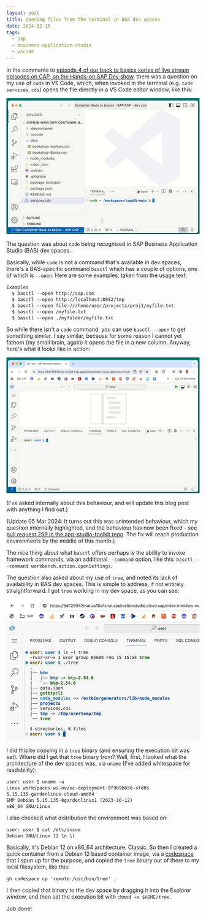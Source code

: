 ```yaml
---
layout: post
title: Opening files from the terminal in BAS dev spaces
date: 2024-02-15
tags:
  - sap
  - business-application-studio
  - vscode
---
```

In the comments to [episode 4 of our back to basics series of live stream episodes on CAP, on the Hands-on SAP Dev show](https://www.youtube.com/watch?v=1ywiOaGVA5w), there was a question on my use of `code` in VS Code, which, when invoked in the terminal (e.g. `code services.cds`) opens the file directly in a VS Code editor window, like this:

![opening a file from the terminal in VS Code](/images/2024/02/vscode-open-file.gif)

The question was about `code` being recognised in SAP Business Application Studio (BAS) dev spaces.

Basically, while `code` is not a command that's available in dev spaces, there's a BAS-specific command `basctl` which has a couple of options, one of which is `--open`. Here are some examples, taken from the usage text:

```text
Examples
  $ basctl --open http://sap.com
  $ basctl --open http://localhost:8082/tmp
  $ basctl --open file:///home/user/projects/proj1/myfile.txt
  $ basctl --open /myfile.txt
  $ basctl --open ./myfolder/myfile.txt
```

So while there isn't a `code` command, you can use `basctl --open` to get something similar. I say similar, because for some reason I cannot yet fathom (my small brain, again) it opens the file in a new column. Anyway, here's what it looks like in action:

![opening a file from the terminal in a BAS dev space](/images/2024/02/basctl-open-file.gif)

(I've asked internally about this behaviour, and will update this blog post with anything I find out.)

(Update 05 Mar 2024: It turns out this was unintended behaviour, which my question internally highlighted, and the behaviour has now been fixed - see [pull request 299 in the app-studio-toolkit repo](https://github.com/SAP/app-studio-toolkit/pull/299). The fix will reach production environments by the middle of this month.)

The nice thing about what `basctl` offers perhaps is the ability to invoke framework commands, via an additional `--command` option, like this: `basctl --command workbench.action.openSettings`.

The question also asked about my use of `tree`, and noted its lack of availability in BAS dev spaces. This is simple to address, if not entirely straightforward. I got `tree` working in my dev space, as you can see:

![tree running in my BAS dev space](/images/2024/02/tree-in-bas-dev-space.png)

I did this by copying in a `tree` binary (and ensuring the execution bit was set). Where did I get that `tree` binary from? Well, first, I looked what the architecture of the dev spaces was, via `uname` (I've added whitespace for readability):

```shell
user: user $ uname -a
Linux workspaces-ws-nvzxc-deployment-9f9b9b656-sfdh5
5.15.135-gardenlinux-cloud-amd64 
SMP Debian 5.15.135-0gardenlinux1 (2023-10-12)
x86_64 GNU/Linux
```

I also checked what distribution the environment was based on:

```shell
user: user $ cat /etc/issue
Debian GNU/Linux 12 \n \l
```
Basically, it's Debian 12 on x86_64 architecture. Classic. So then I created a quick container from a Debian 12 based container image, via a [codespace](/blog/posts/2024/01/26/exploring-codespaces-as-temporary-dev-containers/) that I spun up for the purpose, and copied the `tree` binary out of there to my local filesystem, like this:

```shell
gh codespace cp 'remote:/usr/bin/tree' .
```

I then copied that binary to the dev space by dragging it into the Explorer window, and then set the execution bit with `chmod +x $HOME/tree`.

Job done!

